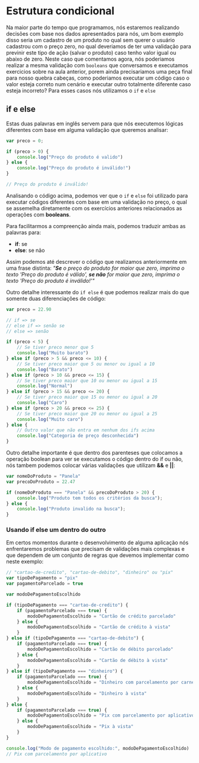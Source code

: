 # Estrutura condicional

Na maior parte do tempo que programamos, nós estaremos realizando decisões com base nos dados apresentados para nós, um bom exemplo disso seria um cadastro de um produto no qual sem querer o usuário cadastrou com o preço zero, no qual deveriamos de ter uma validação para previnir este tipo de ação (salvar o produto) caso tenho valor igual ou abaixo de zero.
Neste caso que comentamos agora, nós poderiamos realizar a mesma validação com `booleans` que conversamos e executamos exercicios sobre na aula anterior, porem ainda precisariamos uma peça final para nosso quebra cabeças, como poderiamos executar um código caso o valor esteja correto num cenário e executar outro totalmente diferente caso esteja incorreto? Para esses casos nós utilizamos o `if` e `else`

## if e else

Estas duas palavras em inglês servem para que nós executemos lógicas diferentes com base em alguma validação que queremos analisar:

```javascript
var preco = 0;

if (preco > 0) {
    console.log("Preço do produto é valido")
} else {
    console.log("Preço do produto é inválido!")
}

// Preço do produto é inválido!
```

Analisando o código acima, podemos ver que o `if` e `else` foi utilizado para executar códigos diferentes com base em uma validação no preço, o qual se assemelha diretamente com os exercícios anteriores relacionados as operações com **booleans**.

Para facilitarmos a compreenção ainda mais, podemos traduzir ambas as palavras para:

- **if**: se
- **else**: se não

Assim podemos até descrever o código que realizamos anteriormente em uma frase distinta:
_"**Se** o preço do produto for maior que zero, imprima o texto 'Preço do produto é válido', **se não** for maior que zero, imprima o texto 'Preço do produto é inválido!'"_

Outro detalhe interessante do `if else` é que podemos realizar mais do que somente duas diferenciações de código:

```javascript
var preco = 22.90

// if => se
// else if => senão se
// else => senão

if (preco < 5) {
    // Se tiver preco menor que 5
    console.log("Muito barato")
} else if (preco > 5 && preco <= 10) {
    // Se tiver preco maior que 5 ou menor ou igual a 10
    console.log("Barato")
} else if (preco > 10 && preco <= 15) {
    // Se tiver preco maior que 10 ou menor ou igual a 15
    console.log("Normal")
} else if (preco > 15 && preco <= 20) {
    // Se tiver preco maior que 15 ou menor ou igual a 20
    console.log("Caro")
} else if (preco > 20 && preco <= 25) {
    // Se tiver preco maior que 20 ou menor ou igual a 25
    console.log("Muito caro")
} else {
    // Outro valor que não entra em nenhum dos ifs acima
    console.log("Categoria de preço desconhecida")
}
```

Outro detalhe importante é que dentro dos parenteses que colocamos a operação boolean para ver se executamos o código dentro do if ou não, nós tambem podemos colocar várias validações que utilizam **&&** e **||**:

```javascript
var nomeDoProduto = "Panela"
var precoDoProduto = 22.47

if (nomeDoProduto === "Panela" && precoDoProduto > 20) {
    console.log("Produto tem todos os critérios da busca");
} else {
    console.log("Produto invalido na busca");
}
```

### Usando if else um dentro do outro

Em certos momentos durante o desenvolvimento de alguma aplicação nós enfrentaremos problemas que precisam de validações mais complexas e que dependem de um conjunto de regras que devemos implementar como neste exemplo:

```typescript
// "cartao-de-credito", "cartao-de-debito", "dinheiro" ou "pix"
var tipoDePagamento = "pix"
var pagamentoParcelado = true

var modoDePagamentoEscolhido

if (tipoDePagamento === "cartao-de-credito") {
    if (pagamentoParcelado === true) {
        modoDePagamentoEscolhido = "Cartão de crédito parcelado"
    } else {
        modoDePagamentoEscolhido = "Cartão de crédito à vista"
    }
} else if (tipoDePagamento === "cartao-de-debito") {
    if (pagamentoParcelado === true) {
        modoDePagamentoEscolhido = "Cartão de débito parcelado"
    } else {
        modoDePagamentoEscolhido = "Cartão de débito à vista"
    }
} else if (tipoDePagamento === "dinheiro") {
    if (pagamentoParcelado === true) {
        modoDePagamentoEscolhido = "Dinheiro com parcelamento por carne"
    } else {
        modoDePagamentoEscolhido = "Dinheiro à vista"
    }
} else {
    if (pagamentoParcelado === true) {
        modoDePagamentoEscolhido = "Pix com parcelamento por aplicativo"
    } else {
        modoDePagamentoEscolhido = "Pix à vista"
    }
}

console.log("Modo de pagamento escolhido:", modoDePagamentoEscolhido)
// Pix com parcelamento por aplicativo
```
